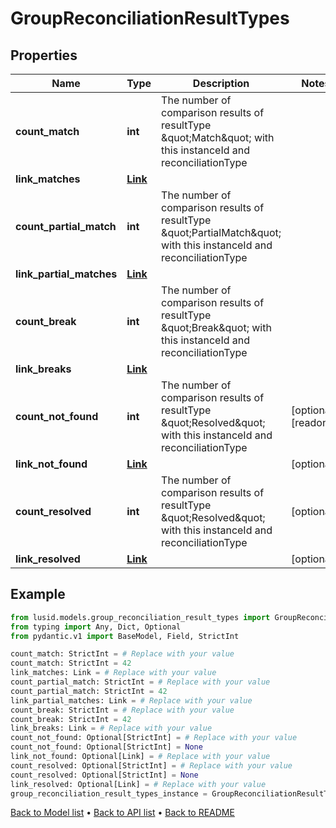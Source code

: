 # GroupReconciliationResultTypes

## Properties
Name | Type | Description | Notes
------------ | ------------- | ------------- | -------------
**count_match** | **int** | The number of comparison results of resultType \&quot;Match\&quot; with this instanceId and reconciliationType | 
**link_matches** | [**Link**](Link.md) |  | 
**count_partial_match** | **int** | The number of comparison results of resultType \&quot;PartialMatch\&quot; with this instanceId and reconciliationType | 
**link_partial_matches** | [**Link**](Link.md) |  | 
**count_break** | **int** | The number of comparison results of resultType \&quot;Break\&quot; with this instanceId and reconciliationType | 
**link_breaks** | [**Link**](Link.md) |  | 
**count_not_found** | **int** | The number of comparison results of resultType \&quot;Resolved\&quot; with this instanceId and reconciliationType | [optional] [readonly] 
**link_not_found** | [**Link**](Link.md) |  | [optional] 
**count_resolved** | **int** | The number of comparison results of resultType \&quot;Resolved\&quot; with this instanceId and reconciliationType | [optional] 
**link_resolved** | [**Link**](Link.md) |  | [optional] 
## Example

```python
from lusid.models.group_reconciliation_result_types import GroupReconciliationResultTypes
from typing import Any, Dict, Optional
from pydantic.v1 import BaseModel, Field, StrictInt

count_match: StrictInt = # Replace with your value
count_match: StrictInt = 42
link_matches: Link = # Replace with your value
count_partial_match: StrictInt = # Replace with your value
count_partial_match: StrictInt = 42
link_partial_matches: Link = # Replace with your value
count_break: StrictInt = # Replace with your value
count_break: StrictInt = 42
link_breaks: Link = # Replace with your value
count_not_found: Optional[StrictInt] = # Replace with your value
count_not_found: Optional[StrictInt] = None
link_not_found: Optional[Link] = # Replace with your value
count_resolved: Optional[StrictInt] = # Replace with your value
count_resolved: Optional[StrictInt] = None
link_resolved: Optional[Link] = # Replace with your value
group_reconciliation_result_types_instance = GroupReconciliationResultTypes(count_match=count_match, link_matches=link_matches, count_partial_match=count_partial_match, link_partial_matches=link_partial_matches, count_break=count_break, link_breaks=link_breaks, count_not_found=count_not_found, link_not_found=link_not_found, count_resolved=count_resolved, link_resolved=link_resolved)

```

[Back to Model list](../README.md#documentation-for-models) &#8226; [Back to API list](../README.md#documentation-for-api-endpoints) &#8226; [Back to README](../README.md)


